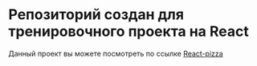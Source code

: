 # Репозиторий создан для тренировочного проекта на React

Данный проект вы можете посмотреть по ссылке [React-pizza](https://soft-speculoos-906fef.netlify.app)
